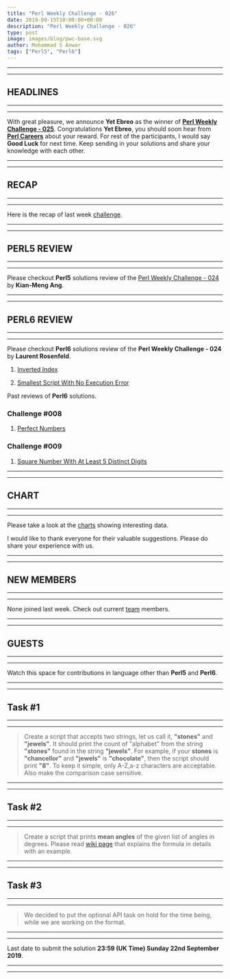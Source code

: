 ```yaml
---
title: "Perl Weekly Challenge - 026"
date: 2019-09-15T10:00:00+00:00
description: "Perl Weekly Challenge - 026"
type: post
image: images/blog/pwc-base.svg
author: Mohammad S Anwar
tags: ["Perl5", "Perl6"]
---
```

***
***

## HEADLINES

***
***

With great pleasure, we announce **Yet Ebreo** as the winner of [**Perl Weekly Challenge - 025**](/blog/perl-weekly-challenge-025). Congratulations **Yet Ebreo**, you should soon hear from **[Perl Careers](https://perl.careers/)** about your reward. For rest of the participants, I would say **Good Luck** for next time. Keep sending in your solutions and share your knowledge with each other.

***
***

## RECAP

***
***

Here is the recap of last week [challenge](/blog/recap-challenge-025).

***
***

## PERL5 REVIEW

***
***

Please checkout **Perl5** solutions review of the [Perl Weekly Challenge - 024](/blog/review-challenge-024) by **Kian-Meng Ang**.

***
***

## PERL6 REVIEW

***
***

Please checkout **Perl6** solutions review of the **Perl Weekly Challenge - 024** by **Laurent Rosenfeld**.

1) [Inverted Index](https://github.com/LaurentRosenfeld/Perl-6-Miscellaneous/blob/master/Challenges-in-Perl6/Inverted-index.md)

2) [Smallest Script With No Execution Error](https://github.com/LaurentRosenfeld/Perl-6-Miscellaneous/blob/master/Challenges-in-Perl6/Smallest-script.md)

Past reviews of **Perl6** solutions.

### Challenge #008

1) [Perfect Numbers](https://github.com/LaurentRosenfeld/Perl-6-Miscellaneous/blob/master/Challenges-in-Perl6/Perfect-numbers.md)

### Challenge #009

1) [Square Number With At Least 5 Distinct Digits](https://github.com/LaurentRosenfeld/Perl-6-Miscellaneous/blob/master/Challenges-in-Perl6/Squares-with-5-distinct-digits.md)

***
***

## CHART

***
***

Please take a look at the [charts](/chart) showing interesting data.

I would like to thank everyone for their valuable suggestions. Please do share your experience with us.

***
***

## NEW MEMBERS

***
***

None joined last week. Check out current [team](/team) members.

***
***

## GUESTS

***
***

Watch this space for contributions in language other than **Perl5** and **Perl6**.

***
***

## Task #1

***
***

> Create a script that accepts two strings, let us call it, **"stones"** and **"jewels"**. It should print the count of "alphabet" from the string **"stones"** found in the string **"jewels"**. For example, if your **stones** is **"chancellor"** and **"jewels"** is **"chocolate"**, then the script should print **"8"**. To keep it simple, only A-Z,a-z characters are acceptable. Also make the comparison case sensitive.

***
***

## Task #2

***
***

> Create a script that prints **mean angles** of the given list of angles in degrees. Please read [wiki page](https://en.wikipedia.org/wiki/Mean_of_circular_quantities) that explains the formula in details with an example.

***
***

## Task #3

***
***

> We decided to put the optional API task on hold for the time being, while we are working on the format.

***
***

Last date to submit the solution **23:59 (UK Time) Sunday 22nd September 2019**.

***
***
